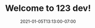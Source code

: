 ---
title: "Welcome to 123 dev!"
date: 2021-01-05T13:13:00-07:00
draft: false
altext: "a seal hops towards you and waves"
attribution_site: "reddit"
attribution: "https://www.reddit.com/r/gifs/comments/ko8k4i/bouncy_seal/"
cover: "1"
---